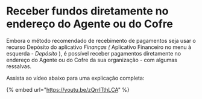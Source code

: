 # Receber fundos diretamente no endereço do Agente ou do Cofre

Embora o método recomendado de recebimento de pagamentos seja usar o recurso Depósito do aplicativo _Finanças (_ Aplicativo Financeiro no menu à esquerda - _Depósito_ ), é possível receber pagamentos diretamente no endereço do Agente ou do Cofre da sua organização - com algumas ressalvas.

Assista ao vídeo abaixo para uma explicação completa:

{% embed url="https://youtu.be/zQrrITthLCA" %}

